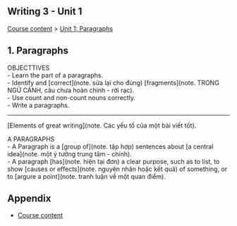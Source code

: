 ## Writing 3 - Unit 1

[Course content](assets/posts/HUB-second-bachelors-degree/kh1-writing-3.md) > [Unit 1: Paragraphs](assets/posts/HUB-second-bachelors-degree/kh1-writing-3/unit-1.md)

## 1. Paragraphs

OBJECTTIVES  
\- Learn the part of a paragraphs.  
\- Identify and [correct](note. sửa lại cho đúng) [fragments](note. TRONG NGỮ CẢNH, câu chưa hoàn chỉnh - rời rạc).  
\- Use count and non-count nouns correctly.  
\- Write a paragraphs.  

---

[Elements of great writing](note. Các yếu tố của một bài viết tốt).

A PARAGRAPHS  
\-  A Paragraph is a [group of](note. tập hợp) sentences about [a central idea](note. một ý tưởng trung tâm - chính).  
\- A paragraph [has](note. hiện tại đơn) a clear purpose, such as to list, to show [causes or effects](note. nguyên nhân hoặc kết quả) of something, or to [argure a point](note. tranh luận về một quan điểm).   

## Appendix

- [Course content](assets/posts/HUB-second-bachelors-degree/kh1-writing-3.md)